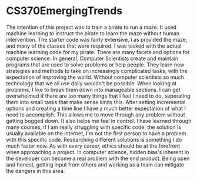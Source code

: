 # CS370EmergingTrends

The intention of this project was to train a pirate to run a maze. It used machine learning to instruct the pirate to learn the maze without human intervention. The starter code was fairly extensive, I as provided the maze, and many of the classes that were required. I was tasked with the actual machine learning code for my pirate. 
There are many facets and options for computer science. In general, Computer Scientists create and maintain programs that are used to solve problems or help people. They learn new strategies and methods to take on increasingly complicated tasks, with the expectation of improving the world. Without computer scientists so much technology that we all use daily wouldn't be possible. 
When looking at problems, I like to break them down into manageable sections. I can get overwhelmed if there are too many things that I feel I need to do, seperating them into small tasks that make sense limits this. After setting incremental options and creating a time line I have a much better expectation of what I need to accomplish. This allows me to move through any problem without getting bogged down. It also helps me feel in control. I have learned through many courses, if I am really struggling with specific code, the solution is usually available on the internet, I'm not the first person to have a problem with this specific code. Researching different solutions is something I do much faster now.
As with every career, ethics should be at the forefront when approaching a project. In computer science, hidden bias's inherent in the developer can become a real problem with the end product. Being open and honest, getting input from others and working as a team can mitigate the dangers in this area. 
